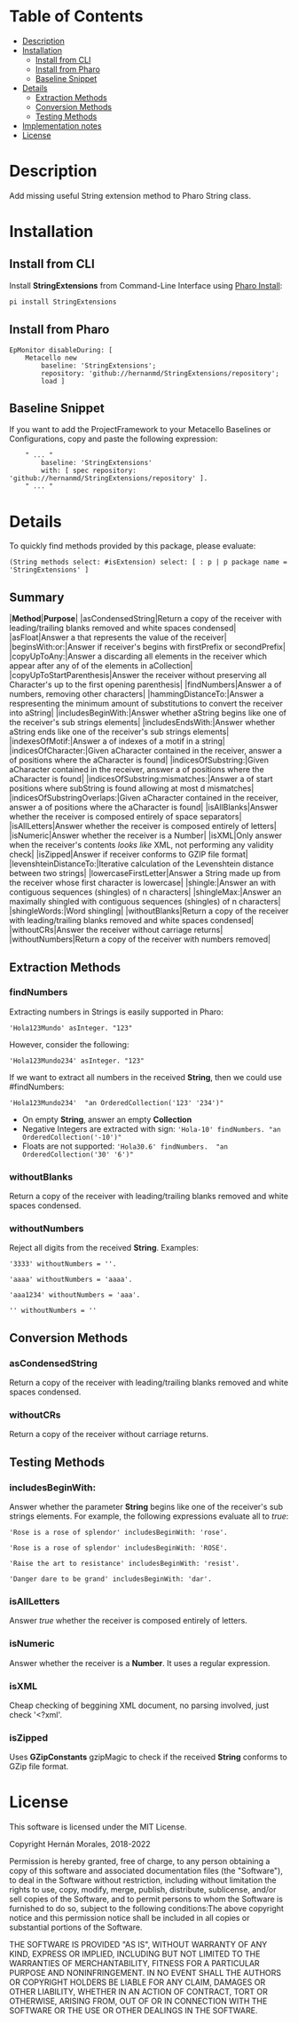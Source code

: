 
# Table of Contents

- [Description](#description)
- [Installation](#installation)
  - [Install from CLI](#install-from-cli)
  - [Install from Pharo](#install-from-pharo)
  - [Baseline Snippet](#baseline-snippet)
- [Details](#details)
  - [Extraction Methods](#extraction-methods)
  - [Conversion Methods](#conversion-methods)
  - [Testing Methods](#testing-methods)
- [Implementation notes](#implementation-note)
- [License](#license)

# Description

Add missing useful String extension method to Pharo String class.

# Installation

## Install from CLI

Install **StringExtensions** from Command-Line Interface using [Pharo Install](https://github.com/hernanmd/pi):

```bash
pi install StringExtensions
```

## Install from Pharo

```smalltalk
EpMonitor disableDuring: [ 
	Metacello new
		baseline: 'StringExtensions';
		repository: 'github://hernanmd/StringExtensions/repository';
		load ]
```

## Baseline Snippet

If you want to add the ProjectFramework to your Metacello Baselines or Configurations, copy and paste the following expression:

```smalltalk
	" ... "
		baseline: 'StringExtensions' 
		with: [ spec repository: 'github://hernanmd/StringExtensions/repository' ].
	" ... "
```

# Details

To quickly find methods provided by this package, please evaluate:

```smalltalk
(String methods select: #isExtension) select: [ : p | p package name = 'StringExtensions' ]
```

## Summary

|**Method**|**Purpose**|
|asCondensedString|Return a copy of the receiver with leading/trailing blanks removed and white spaces condensed|
|asFloat|Answer a <Float> that represents the value of the receiver|
|beginsWith:or:|Answer <true> if receiver's begins with firstPrefix or secondPrefix|
|copyUpToAny:|Answer a <String> discarding all elements in the receiver which appear after any of of the elements in aCollection|
|copyUpToStartParenthesis|Answer the receiver without preserving all Character's up to the first opening parenthesis|
|findNumbers|Answer a <Collection> of numbers, removing other characters|
|hammingDistanceTo:|Answer a <Number> respresenting the minimum amount of substitutions to convert the receiver into aString|
|includesBeginWith:|Answer whether aString begins like one of the receiver's sub strings elements|
|includesEndsWith:|Answer whether aString ends like one of the receiver's sub strings elements|
|indexesOfMotif:|Answer a <Collection> of indexes of a motif in a string|
|indicesOfCharacter:|Given aCharacter contained in the receiver, answer a <Collection> of positions where the aCharacter is found|
|indicesOfSubstring:|Given aCharacter contained in the receiver, answer a <Collection> of positions where the aCharacter is found|
|indicesOfSubstring:mismatches:|Answer a <Collection> of start positions where subString is found allowing at most d mismatches|
|indicesOfSubstringOverlaps:|Given aCharacter contained in the receiver, answer a <Collection> of positions where the aCharacter is found|
|isAllBlanks|Answer <true> whether the receiver is composed entirely of space separators|
|isAllLetters|Answer <true> whether the receiver is composed entirely of letters|
|isNumeric|Answer whether the receiver is a Number|
|isXML|Only answer <true> when the receiver's contents *looks like* XML, not performing any validity check|
|isZipped|Answer <true> if receiver conforms to GZIP file format|
|levenshteinDistanceTo:|Iterative calculation of the Levenshtein distance between two strings|
|lowercaseFirstLetter|Answer a String made up from the receiver whose first character is lowercase|
|shingle:|Answer an <OrderedSet> with contiguous sequences (shingles) of n characters|
|shingleMax:|Answer an maximally shingled <Set> with contiguous sequences (shingles) of n characters|
|shingleWords:|Word shingling|
|withoutBlanks|Return a copy of the receiver with leading/trailing blanks removed and white spaces condensed|
|withoutCRs|Answer the receiver without carriage returns|
|withoutNumbers|Return a copy of the receiver with numbers removed|
	
## Extraction Methods

### findNumbers

Extracting numbers in Strings is easily supported in Pharo:

```smalltalk
'Hola123Mundo' asInteger. "123"
```

However, consider the following:

```smalltalk
'Hola123Mundo234' asInteger. "123"
```

If we want to extract all numbers in the received **String**, then we could use #findNumbers:

```smalltalk
'Hola123Mundo234'  "an OrderedCollection('123' '234')"
```

- On empty **String**, answer an empty **Collection**
- Negative Integers are extracted with sign: `'Hola-10' findNumbers. "an OrderedCollection('-10')"`
- Floats are not supported: `'Hola30.6' findNumbers.  "an OrderedCollection('30' '6')"`

### withoutBlanks

Return a copy of the receiver with leading/trailing blanks removed and white spaces condensed.

### withoutNumbers

Reject all digits from the received **String**. Examples:

```smalltalk
'3333' withoutNumbers = ''.

'aaaa' withoutNumbers = 'aaaa'.

'aaa1234' withoutNumbers = 'aaa'.

'' withoutNumbers = ''
```

## Conversion Methods

### asCondensedString

Return a copy of the receiver with leading/trailing blanks removed and white spaces condensed.

### withoutCRs

Return a copy of the receiver without carriage returns.

## Testing Methods

### includesBeginWith:

Answer whether the parameter **String** begins like one of the receiver's sub strings elements. For example, the following expressions evaluate all to *true*:

```smalltalk
'Rose is a rose of splendor' includesBeginWith: 'rose'.

'Rose is a rose of splendor' includesBeginWith: 'ROSE'.

'Raise the art to resistance' includesBeginWith: 'resist'.

'Danger dare to be grand' includesBeginWith: 'dar'.
```

### isAllLetters

Answer *true* whether the receiver is composed entirely of letters.

### isNumeric

Answer whether the receiver is a **Number**. It uses a regular expression. 

### isXML

Cheap checking of beggining XML document, no parsing involved, just check '<?xml'.

### isZipped

Uses **GZipConstants** gzipMagic to check if the received **String** conforms to GZip file format.


# License

This software is licensed under the MIT License.

Copyright Hernán Morales, 2018-2022

Permission is hereby granted, free of charge, to any person obtaining a copy of this software and associated documentation files (the "Software"), to deal in the Software without restriction, including without limitation the rights to use, copy, modify, merge, publish, distribute, sublicense, and/or sell copies of the Software, and to permit persons to whom the Software is furnished to do so, subject to the following conditions:The above copyright notice and this permission notice shall be included in all copies or substantial portions of the Software.

THE SOFTWARE IS PROVIDED "AS IS", WITHOUT WARRANTY OF ANY KIND, EXPRESS OR IMPLIED, INCLUDING BUT NOT LIMITED TO THE WARRANTIES OF MERCHANTABILITY, FITNESS FOR A PARTICULAR PURPOSE AND NONINFRINGEMENT. IN NO EVENT SHALL THE AUTHORS OR COPYRIGHT HOLDERS BE LIABLE FOR ANY CLAIM, DAMAGES OR OTHER LIABILITY, WHETHER IN AN ACTION OF CONTRACT, TORT OR OTHERWISE, ARISING FROM, OUT OF OR IN CONNECTION WITH THE SOFTWARE OR THE USE OR OTHER DEALINGS IN THE SOFTWARE.

